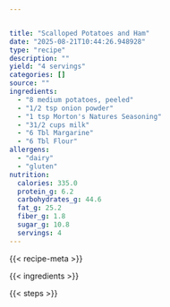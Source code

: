 ```yaml
---


title: "Scalloped Potatoes and Ham"
date: "2025-08-21T10:44:26.948928"
type: "recipe"
description: ""
yield: "4 servings"
categories: []
source: ""
ingredients:
  - "8 medium potatoes, peeled"
  - "1/2 tsp onion powder"
  - "1 tsp Morton's Natures Seasoning"
  - "31/2 cups milk"
  - "6 Tbl Margarine"
  - "6 Tbl Flour"
allergens:
  - "dairy"
  - "gluten"
nutrition:
  calories: 335.0
  protein_g: 6.2
  carbohydrates_g: 44.6
  fat_g: 25.2
  fiber_g: 1.8
  sugar_g: 10.8
  servings: 4
---
```


{{< recipe-meta >}}

{{< ingredients >}}

{{< steps >}}
